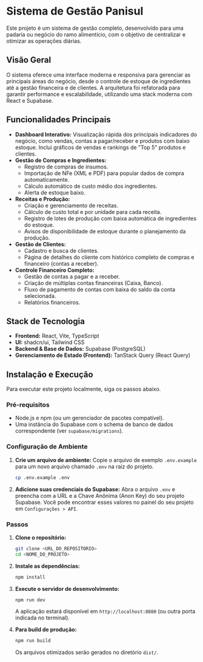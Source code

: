 # Sistema de Gestão Panisul

Este projeto é um sistema de gestão completo, desenvolvido para uma padaria ou negócio do ramo alimentício, com o objetivo de centralizar e otimizar as operações diárias.

## Visão Geral

O sistema oferece uma interface moderna e responsiva para gerenciar as principais áreas do negócio, desde o controle de estoque de ingredientes até a gestão financeira e de clientes. A arquitetura foi refatorada para garantir performance e escalabilidade, utilizando uma stack moderna com React e Supabase.

## Funcionalidades Principais

-   **Dashboard Interativo:** Visualização rápida dos principais indicadores do negócio, como vendas, contas a pagar/receber e produtos com baixo estoque. Inclui gráficos de vendas e rankings de "Top 5" produtos e clientes.
-   **Gestão de Compras e Ingredientes:**
    -   Registro de compras de insumos.
    -   Importação de NFe (XML e PDF) para popular dados de compra automaticamente.
    -   Cálculo automático de custo médio dos ingredientes.
    -   Alerta de estoque baixo.
-   **Receitas e Produção:**
    -   Criação e gerenciamento de receitas.
    -   Cálculo de custo total e por unidade para cada receita.
    -   Registro de lotes de produção com baixa automática de ingredientes do estoque.
    -   Avisos de disponibilidade de estoque durante o planejamento da produção.
-   **Gestão de Clientes:**
    -   Cadastro e busca de clientes.
    -   Página de detalhes do cliente com histórico completo de compras e financeiro (contas a receber).
-   **Controle Financeiro Completo:**
    -   Gestão de contas a pagar e a receber.
    -   Criação de múltiplas contas financeiras (Caixa, Banco).
    -   Fluxo de pagamento de contas com baixa do saldo da conta selecionada.
    -   Relatórios financeiros.

## Stack de Tecnologia

-   **Frontend:** React, Vite, TypeScript
-   **UI:** shadcn/ui, Tailwind CSS
-   **Backend & Base de Dados:** Supabase (PostgreSQL)
-   **Gerenciamento de Estado (Frontend):** TanStack Query (React Query)

## Instalação e Execução

Para executar este projeto localmente, siga os passos abaixo.

### Pré-requisitos

-   Node.js e npm (ou um gerenciador de pacotes compatível).
-   Uma instância do Supabase com o schema de banco de dados correspondente (ver `supabase/migrations`).

### Configuração de Ambiente

1.  **Crie um arquivo de ambiente:**
    Copie o arquivo de exemplo `.env.example` para um novo arquivo chamado `.env` na raiz do projeto.
    ```sh
    cp .env.example .env
    ```

2.  **Adicione suas credenciais do Supabase:**
    Abra o arquivo `.env` e preencha com a URL e a Chave Anônima (Anon Key) do seu projeto Supabase. Você pode encontrar esses valores no painel do seu projeto em `Configurações > API`.

### Passos

1.  **Clone o repositório:**
    ```sh
    git clone <URL_DO_REPOSITORIO>
    cd <NOME_DO_PROJETO>
    ```

2.  **Instale as dependências:**
    ```sh
    npm install
    ```

3.  **Execute o servidor de desenvolvimento:**
    ```sh
    npm run dev
    ```
    A aplicação estará disponível em `http://localhost:8080` (ou outra porta indicada no terminal).

4.  **Para build de produção:**
    ```sh
    npm run build
    ```
    Os arquivos otimizados serão gerados no diretório `dist/`.
